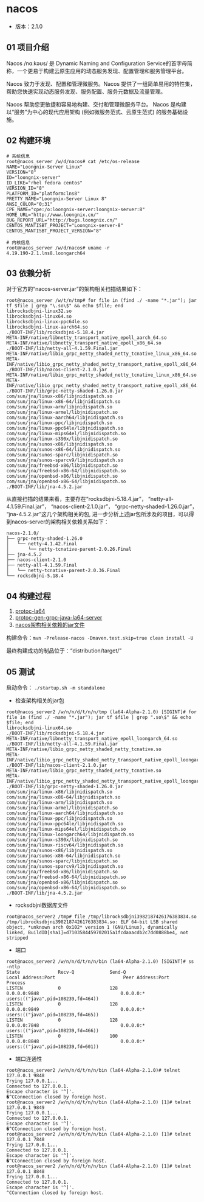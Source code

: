 # nacos
- 版本：2.1.0

## 01 项目介绍

Nacos /nɑ:kəʊs/ 是 Dynamic Naming and Configuration Service的首字母简称，一个更易于构建云原生应用的动态服务发现、配置管理和服务管理平台。

Nacos 致力于发现、配置和管理微服务。Nacos 提供了一组简单易用的特性集，帮助您快速实现动态服务发现、服务配置、服务元数据及流量管理。

Nacos 帮助您更敏捷和容易地构建、交付和管理微服务平台。 Nacos 是构建以“服务”为中心的现代应用架构 (例如微服务范式、云原生范式) 的服务基础设施。

## 02 构建环境

```shell
# 系统信息
root@nacos_server /w/d/nacos# cat /etc/os-release 
NAME="Loongnix-Server Linux"
VERSION="8"
ID="loongnix-server"
ID_LIKE="rhel fedora centos"
VERSION_ID="8"
PLATFORM_ID="platform:lns8"
PRETTY_NAME="Loongnix-Server Linux 8"
ANSI_COLOR="0;31"
CPE_NAME="cpe:/o:loongnix-server:loongnix-server:8"
HOME_URL="http://www.loongnix.cn/"
BUG_REPORT_URL="http://bugs.loongnix.cn/"
CENTOS_MANTISBT_PROJECT="Loongnix-server-8"
CENTOS_MANTISBT_PROJECT_VERSION="8"

# 内核信息
root@nacos_server /w/d/nacos# uname -r
4.19.190-2.1.lns8.loongarch64
```

## 03 依赖分析

对于官方的“nacos-server.jar”的架构相关扫描结果如下：
```
root@nacos_server /w/t/n/tmp# for file in (find ./ -name "*.jar"); jar tf $file | grep "\.so\$" && echo $file; end
librocksdbjni-linux32.so
librocksdbjni-linux64.so
librocksdbjni-linux-ppc64le.so
librocksdbjni-linux-aarch64.so
./BOOT-INF/lib/rocksdbjni-5.18.4.jar
META-INF/native/libnetty_transport_native_epoll_aarch_64.so
META-INF/native/libnetty_transport_native_epoll_x86_64.so
./BOOT-INF/lib/netty-all-4.1.59.Final.jar
META-INF/native/libio_grpc_netty_shaded_netty_tcnative_linux_x86_64.so
META-INF/native/libio_grpc_netty_shaded_netty_transport_native_epoll_x86_64.so
./BOOT-INF/lib/nacos-client-2.1.0.jar
META-INF/native/libio_grpc_netty_shaded_netty_tcnative_linux_x86_64.so
META-INF/native/libio_grpc_netty_shaded_netty_transport_native_epoll_x86_64.so
./BOOT-INF/lib/grpc-netty-shaded-1.26.0.jar
com/sun/jna/linux-x86/libjnidispatch.so
com/sun/jna/linux-x86-64/libjnidispatch.so
com/sun/jna/linux-arm/libjnidispatch.so
com/sun/jna/linux-armel/libjnidispatch.so
com/sun/jna/linux-aarch64/libjnidispatch.so
com/sun/jna/linux-ppc/libjnidispatch.so
com/sun/jna/linux-ppc64le/libjnidispatch.so
com/sun/jna/linux-mips64el/libjnidispatch.so
com/sun/jna/linux-s390x/libjnidispatch.so
com/sun/jna/sunos-x86/libjnidispatch.so
com/sun/jna/sunos-x86-64/libjnidispatch.so
com/sun/jna/sunos-sparc/libjnidispatch.so
com/sun/jna/sunos-sparcv9/libjnidispatch.so
com/sun/jna/freebsd-x86/libjnidispatch.so
com/sun/jna/freebsd-x86-64/libjnidispatch.so
com/sun/jna/openbsd-x86/libjnidispatch.so
com/sun/jna/openbsd-x86-64/libjnidispatch.so
./BOOT-INF/lib/jna-4.5.2.jar
```
从直接扫描的结果来看，主要存在“rocksdbjni-5.18.4.jar”， “netty-all-4.1.59.Final.jar”， “nacos-client-2.1.0.jar”， “grpc-netty-shaded-1.26.0.jar”， “jna-4.5.2.jar”这几个架构相关的包, 进一步分析上述jar包所涉及的项目，可以得到nacos-server的架构相关依赖关系如下：
```
nacos-2.1.0/
├── grpc-netty-shaded-1.26.0
│   └── netty-4.1.42.Final
│       └── netty-tcnative-parent-2.0.26.Final
├── jna-4.5.2
├── nacos-client-2.1.0
├── netty-all-4.1.59.Final
│   └── netty-tcnative-parent-2.0.36.Final
└── rocksdbjni-5.18.4
```

## 04 构建过程

1. [protoc-la64](https://github.com/Loongson-Cloud-Community/protobuf/releases/download/v3.20.1/protoc_loong64)
2. [protoc-gen-grpc-java-la64-server](https://github.com/Loongson-Cloud-Community/grpc-java/releases/download/loong64-v1.26.0/protoc-gen-grpc-java-la64-server)
3. [nacos架构相关依赖的jar文件](https://github.com/Loongson-Cloud-Community/nacos/releases/download/2.1.0/nacos_m2.tar.gz)

构建命令：`mvn -Prelease-nacos -Dmaven.test.skip=true clean install -U`

最终构建成功的制品位于：“distribution/target/”

## 05 测试

启动命令： `./startup.sh -m standalone`

- 检查架构相关的jar包

```shell
root@nacos_server2 /w/n/n/d/t/n/n/tmp (la64-Alpha-2.1.0) [SIGINT]# for file in (find ./ -name "*.jar"); jar tf $file | grep ".so\$" && echo $file; end
librocksdbjni-linux64.so
./BOOT-INF/lib/rocksdbjni-5.18.4.jar
META-INF/native/libnetty_transport_native_epoll_loongarch_64.so
./BOOT-INF/lib/netty-all-4.1.59.Final.jar
META-INF/native/libio_grpc_netty_shaded_netty_tcnative.so
META-INF/native/libio_grpc_netty_shaded_netty_transport_native_epoll_loongarch_64.so
./BOOT-INF/lib/nacos-client-2.1.0.jar
META-INF/native/libio_grpc_netty_shaded_netty_tcnative.so
META-INF/native/libio_grpc_netty_shaded_netty_transport_native_epoll_loongarch_64.so
./BOOT-INF/lib/grpc-netty-shaded-1.26.0.jar
com/sun/jna/linux-x86/libjnidispatch.so
com/sun/jna/linux-x86-64/libjnidispatch.so
com/sun/jna/linux-arm/libjnidispatch.so
com/sun/jna/linux-armel/libjnidispatch.so
com/sun/jna/linux-aarch64/libjnidispatch.so
com/sun/jna/linux-ppc/libjnidispatch.so
com/sun/jna/linux-ppc64le/libjnidispatch.so
com/sun/jna/linux-mips64el/libjnidispatch.so
com/sun/jna/linux-loongarch64/libjnidispatch.so
com/sun/jna/linux-s390x/libjnidispatch.so
com/sun/jna/linux-riscv64/libjnidispatch.so
com/sun/jna/sunos-x86/libjnidispatch.so
com/sun/jna/sunos-x86-64/libjnidispatch.so
com/sun/jna/sunos-sparc/libjnidispatch.so
com/sun/jna/sunos-sparcv9/libjnidispatch.so
com/sun/jna/freebsd-x86/libjnidispatch.so
com/sun/jna/freebsd-x86-64/libjnidispatch.so
com/sun/jna/openbsd-x86/libjnidispatch.so
com/sun/jna/openbsd-x86-64/libjnidispatch.so
./BOOT-INF/lib/jna-4.5.2.jar
```

- rocksdbjni数据库文件

```
root@nacos_server2 /tmp# file /tmp/librocksdbjni3982187426176383834.so 
/tmp/librocksdbjni3982187426176383834.so: ELF 64-bit LSB shared object, *unknown arch 0x102* version 1 (GNU/Linux), dynamically linked, BuildID[sha1]=d7103584459702015a1fcdaaacdb2c7dd0888be4, not stripped
```

- 端口

```shell
root@nacos_server2 /w/n/n/d/t/n/n/bin (la64-Alpha-2.1.0) [SIGINT]# ss -ntlp
State              Recv-Q             Send-Q                         Local Address:Port                         Peer Address:Port             Process                                         
LISTEN             0                  128                                  0.0.0.0:9848                              0.0.0.0:*                 users:(("java",pid=108239,fd=464))             
LISTEN             0                  128                                  0.0.0.0:9849                              0.0.0.0:*                 users:(("java",pid=108239,fd=465))             
LISTEN             0                  128                                  0.0.0.0:7848                              0.0.0.0:*                 users:(("java",pid=108239,fd=466))             
LISTEN             0                  100                                  0.0.0.0:8848                              0.0.0.0:*                 users:(("java",pid=108239,fd=601))
```

- 端口连通性

```shell
root@nacos_server2 /w/n/n/d/t/n/n/bin (la64-Alpha-2.1.0)# telnet 127.0.0.1 9848
Trying 127.0.0.1...
Connected to 127.0.0.1.
Escape character is '^]'.
�^CConnection closed by foreign host.
root@nacos_server2 /w/n/n/d/t/n/n/bin (la64-Alpha-2.1.0) [1]# telnet 127.0.0.1 9849
Trying 127.0.0.1...
Connected to 127.0.0.1.
Escape character is '^]'.
�^CConnection closed by foreign host.
root@nacos_server2 /w/n/n/d/t/n/n/bin (la64-Alpha-2.1.0) [1]# telnet 127.0.0.1 7848
Trying 127.0.0.1...
Connected to 127.0.0.1.
Escape character is '^]'.
�^CConnection closed by foreign host.
root@nacos_server2 /w/n/n/d/t/n/n/bin (la64-Alpha-2.1.0) [1]# telnet 127.0.0.1 8848
Trying 127.0.0.1...
Connected to 127.0.0.1.
Escape character is '^]'.
^CConnection closed by foreign host.
```


